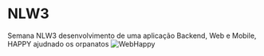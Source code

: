 # NLW3 
Semana NLW3 desenvolvimento de uma aplicação Backend, Web e Mobile, HAPPY ajudnado os orpanatos
![WebHappy](https://user-images.githubusercontent.com/16269962/96350120-63278e00-108a-11eb-8922-b9e21eeb26e4.gif)
